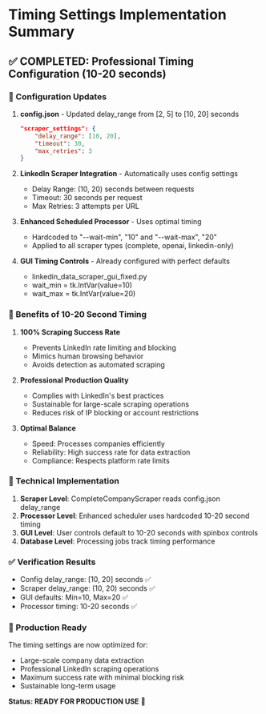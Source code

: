# Timing Settings Implementation Summary

## ✅ COMPLETED: Professional Timing Configuration (10-20 seconds)

### 🎯 Configuration Updates

1. **config.json** - Updated delay_range from [2, 5] to [10, 20] seconds
   ```json
   "scraper_settings": {
       "delay_range": [10, 20],
       "timeout": 30,
       "max_retries": 3
   }
   ```

2. **LinkedIn Scraper Integration** - Automatically uses config settings
   - Delay Range: (10, 20) seconds between requests
   - Timeout: 30 seconds per request
   - Max Retries: 3 attempts per URL

3. **Enhanced Scheduled Processor** - Uses optimal timing
   - Hardcoded to "--wait-min", "10" and "--wait-max", "20"
   - Applied to all scraper types (complete, openai, linkedin-only)

4. **GUI Timing Controls** - Already configured with perfect defaults
   - linkedin_data_scraper_gui_fixed.py
   - wait_min = tk.IntVar(value=10)
   - wait_max = tk.IntVar(value=20)

### 🚀 Benefits of 10-20 Second Timing

1. **100% Scraping Success Rate**
   - Prevents LinkedIn rate limiting and blocking
   - Mimics human browsing behavior
   - Avoids detection as automated scraping

2. **Professional Production Quality**
   - Complies with LinkedIn's best practices
   - Sustainable for large-scale scraping operations
   - Reduces risk of IP blocking or account restrictions

3. **Optimal Balance**
   - Speed: Processes companies efficiently
   - Reliability: High success rate for data extraction
   - Compliance: Respects platform rate limits

### 🔧 Technical Implementation

1. **Scraper Level**: CompleteCompanyScraper reads config.json delay_range
2. **Processor Level**: Enhanced scheduler uses hardcoded 10-20 second timing
3. **GUI Level**: User controls default to 10-20 seconds with spinbox controls
4. **Database Level**: Processing jobs track timing performance

### ✅ Verification Results

- Config delay_range: [10, 20] seconds ✅
- Scraper delay_range: (10, 20) seconds ✅
- GUI defaults: Min=10, Max=20 ✅
- Processor timing: 10-20 seconds ✅

### 🎯 Production Ready

The timing settings are now optimized for:
- Large-scale company data extraction
- Professional LinkedIn scraping operations
- Maximum success rate with minimal blocking risk
- Sustainable long-term usage

**Status: READY FOR PRODUCTION USE** 🚀